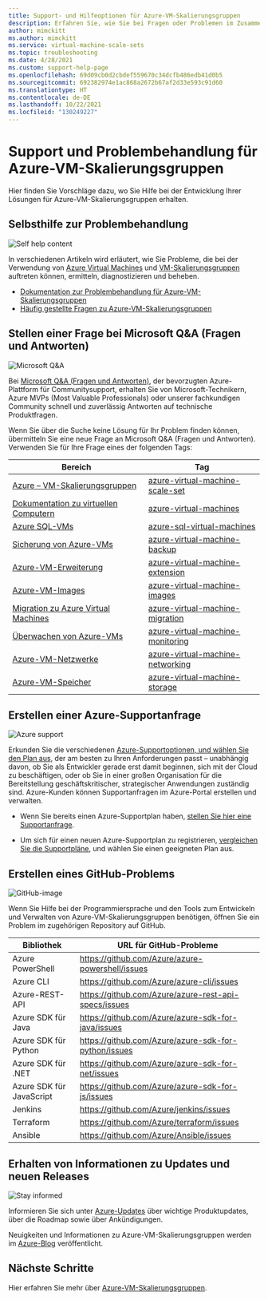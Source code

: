 ```yaml
---
title: Support- und Hilfeoptionen für Azure-VM-Skalierungsgruppen
description: Erfahren Sie, wie Sie bei Fragen oder Problemen im Zusammenhang mit der Erstellung von Lösungen unter Verwendung von Azure-VM-Skalierungsgruppen Hilfe und Unterstützung erhalten.
author: mimckitt
ms.author: mimckitt
ms.service: virtual-machine-scale-sets
ms.topic: troubleshooting
ms.date: 4/28/2021
ms.custom: support-help-page
ms.openlocfilehash: 69d09cb0d2cbdef559670c34dcfb486edb41d0b5
ms.sourcegitcommit: 692382974e1ac868a2672b67af2d33e593c91d60
ms.translationtype: HT
ms.contentlocale: de-DE
ms.lasthandoff: 10/22/2021
ms.locfileid: "130249227"
---
```

# <a name="support-and-troubleshooting-for-azure-virtual-machine-scale-sets"></a>Support und Problembehandlung für Azure-VM-Skalierungsgruppen

Hier finden Sie Vorschläge dazu, wo Sie Hilfe bei der Entwicklung Ihrer Lösungen für Azure-VM-Skalierungsgruppen erhalten.

## <a name="self-help-troubleshooting"></a>Selbsthilfe zur Problembehandlung
<div class='icon is-large'>
    <img alt='Self help content' src='./media/logos/doc-logo.png'>
</div>

In verschiedenen Artikeln wird erläutert, wie Sie Probleme, die bei der Verwendung von [Azure Virtual Machines](../virtual-machines/index.yml) und [VM-Skalierungsgruppen](overview.md) auftreten können, ermitteln, diagnostizieren und beheben.

-  [Dokumentation zur Problembehandlung für Azure-VM-Skalierungsgruppen](/troubleshoot/azure/virtual-machine-scale-sets/welcome-virtual-machine-scale-sets) 
- [Häufig gestellte Fragen zu Azure-VM-Skalierungsgruppen](virtual-machine-scale-sets-faq.yml)


## <a name="post-a-question-on-microsoft-qa"></a>Stellen einer Frage bei Microsoft Q&A (Fragen und Antworten)

<div class='icon is-large'>
    <img alt='Microsoft Q&A' src='./media/logos/microsoft-logo.png'>
</div>   

Bei [Microsoft Q&A (Fragen und Antworten)](/answers/products/azure), der bevorzugten Azure-Plattform für Communitysupport, erhalten Sie von Microsoft-Technikern, Azure MVPs (Most Valuable Professionals) oder unserer fachkundigen Community schnell und zuverlässig Antworten auf technische Produktfragen. 

Wenn Sie über die Suche keine Lösung für Ihr Problem finden können, übermitteln Sie eine neue Frage an Microsoft Q&A (Fragen und Antworten). Verwenden Sie für Ihre Frage eines der folgenden Tags:


| Bereich | Tag |
|-------|----------------------|
| [Azure – VM-Skalierungsgruppen](overview.md) | [azure-virtual-machine-scale-set](/answers/topics/azure-virtual-machines-scale-set.html) | 
| [Dokumentation zu virtuellen Computern](../virtual-machines/linux/overview.md) | [azure-virtual-machines](/answers/topics/azure-virtual-machines.html) | 
| [Azure SQL-VMs](../azure-sql/virtual-machines/index.yml) | [azure-sql-virtual-machines](/answers/topics/azure-sql-virtual-machines.html)| 
| [Sicherung von Azure-VMs](../virtual-machines/backup-recovery.md) | [azure-virtual-machine-backup](/answers/questions/36892/azure-virtual-machine-backups.html) | 
| [Azure-VM-Erweiterung](../virtual-machines/extensions/overview.md) | [azure-virtual-machine-extension](/answers/topics/azure-virtual-machines-extension.html)| 
| [Azure-VM-Images](../virtual-machines/shared-image-galleries.md) | [azure-virtual-machine-images](/answers/topics/azure-virtual-machines-images.html) | 
| [Migration zu Azure Virtual Machines](../virtual-machines/classic-vm-deprecation.md) | [azure-virtual-machine-migration](/answers/topics/azure-virtual-machines-migration.html) | 
| [Überwachen von Azure-VMs](../azure-monitor/vm/monitor-vm-azure.md) | [azure-virtual-machine-monitoring](/answers/topics/azure-virtual-machines-monitoring.html) |
| [Azure-VM-Netzwerke](../virtual-network/network-overview.md) | [azure-virtual-machine-networking](/answers/topics/azure-virtual-machines-networking.html) | 
| [Azure-VM-Speicher](../virtual-machines/managed-disks-overview.md) | [azure-virtual-machine-storage](/answers/topics/azure-virtual-machines-storage.html) | 

## <a name="create-an-azure-support-request"></a>Erstellen einer Azure-Supportanfrage

<div class='icon is-large'>
    <img alt='Azure support' src='./media/logos/azure-logo.png'>
</div>

Erkunden Sie die verschiedenen [Azure-Supportoptionen, und wählen Sie den Plan aus](https://azure.microsoft.com/support/plans), der am besten zu Ihren Anforderungen passt – unabhängig davon, ob Sie als Entwickler gerade erst damit beginnen, sich mit der Cloud zu beschäftigen, oder ob Sie in einer großen Organisation für die Bereitstellung geschäftskritischer, strategischer Anwendungen zuständig sind. Azure-Kunden können Supportanfragen im Azure-Portal erstellen und verwalten.

- Wenn Sie bereits einen Azure-Supportplan haben, [stellen Sie hier eine Supportanfrage](https://portal.azure.com/#blade/Microsoft_Azure_Support/HelpAndSupportBlade/newsupportrequest).

- Um sich für einen neuen Azure-Supportplan zu registrieren, [vergleichen Sie die Supportpläne](https://azure.microsoft.com/support/plans/), und wählen Sie einen geeigneten Plan aus. 


## <a name="create-a-github-issue"></a>Erstellen eines GitHub-Problems

<div class='icon is-large'>
    <img alt='GitHub-image' src='./media/logos/github-logo.png'>
</div>

Wenn Sie Hilfe bei der Programmiersprache und den Tools zum Entwickeln und Verwalten von Azure-VM-Skalierungsgruppen benötigen, öffnen Sie ein Problem im zugehörigen Repository auf GitHub.

| Bibliothek | URL für GitHub-Probleme|
| --- | --- |
| Azure PowerShell | https://github.com/Azure/azure-powershell/issues |
| Azure CLI | https://github.com/Azure/azure-cli/issues | 
| Azure-REST-API | https://github.com/Azure/azure-rest-api-specs/issues | 
| Azure SDK für Java | https://github.com/Azure/azure-sdk-for-java/issues | 
| Azure SDK für Python | https://github.com/Azure/azure-sdk-for-python/issues | 
| Azure SDK für .NET | https://github.com/Azure/azure-sdk-for-net/issues | 
| Azure SDK für JavaScript | https://github.com/Azure/azure-sdk-for-js/issues | 
| Jenkins | https://github.com/Azure/jenkins/issues | 
| Terraform | https://github.com/Azure/terraform/issues | 
| Ansible | https://github.com/Azure/Ansible/issues | 


## <a name="stay-informed-of-updates-and-new-releases"></a>Erhalten von Informationen zu Updates und neuen Releases

<div class='icon is-large'>
    <img alt='Stay informed' src='./media/logos/updates-logo.png'>
</div>

Informieren Sie sich unter [Azure-Updates](https://azure.microsoft.com/updates/?category=compute) über wichtige Produktupdates, über die Roadmap sowie über Ankündigungen.

Neuigkeiten und Informationen zu Azure-VM-Skalierungsgruppen werden im [Azure-Blog](https://azure.microsoft.com/blog/topics/virtual-machines/) veröffentlicht.


## <a name="next-steps"></a>Nächste Schritte

Hier erfahren Sie mehr über [Azure-VM-Skalierungsgruppen](overview.md).
